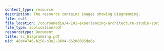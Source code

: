 ```yaml
---
content_type: resource
description: The resource contains images showing Diagramming.
file: null
file_location: /coursemedia/4-101-experiencing-architecture-studio-spring-2003/48d44746b258b3e2860466286095de6a_5c_Diagramming.pdf
file_type: application/pdf
resourcetype: Document
title: 5c_Diagramming.pdf
uid: 48d44746-b258-b3e2-8604-66286095de6a
---
```

